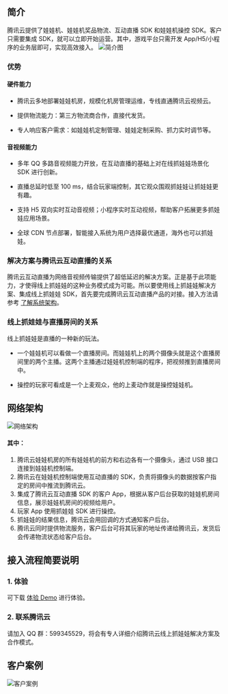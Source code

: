 ## 简介
腾讯云提供了娃娃机、娃娃机奖品物流、互动直播 SDK 和娃娃机操控 SDK。客户只需要集成 SDK，就可以立即开始运营。其中，游戏平台只需开发 App/H5/小程序的业务层即可，实现高效接入。
![简介图](//mc.qcloudimg.com/static/img/d6cf9914e64d55d1d10b9f22bcfab7d5/image.png)
### 优势
#### 硬件能力
- 腾讯云多地部署娃娃机房，规模化机房管理运维，专线直通腾讯云视频云。

- 提供物流能力：第三方物流商合作，直接代发货。

- 专人响应客户需求：如娃娃机定制管理、娃娃定制采购、抓力实时调节等。

#### 音视频能力
- 多年 QQ 多路音视频能力开放，在互动直播的基础上对在线抓娃娃场景化 SDK 进行创新。

- 直播总延时低至 100 ms，结合玩家端控制，其它观众围观抓娃娃让抓娃娃更有趣。

- 支持 H5 双向实时互动音视频；小程序实时互动视频，帮助客户拓展更多抓娃娃应用场景。

- 全球 CDN 节点部署，智能接入系统为用户选择最优通道，海外也可以抓娃娃。


### 解决方案与腾讯云互动直播的关系
腾讯云互动直播为网络音视频传输提供了超低延迟的解决方案。正是基于此项能力，才使得线上抓娃娃的这种业务模式成为可能。所以要使用线上抓娃娃解决方案、集成线上抓娃娃 SDK，首先要完成腾讯云互动直播产品的对接。接入方法请参考 [了解系统架构](/document/product/268/7540)。
### 线上抓娃娃与直播房间的关系
线上抓娃娃是直播的一种新的玩法。
- 一个娃娃机可以看做一个直播房间。而娃娃机上的两个摄像头就是这个直播房间里的两个主播。这两个主播通过娃娃机控制端的程序，把视频推到直播房间中。

- 操控的玩家可看成是一个上麦观众，他的上麦动作就是操控娃娃机。

## 网络架构
![网络架构](//mc.qcloudimg.com/static/img/f7d603117297cee21495e25fc4092004/image.png)
#### 其中：
1.	腾讯云娃娃机房的所有娃娃机的前方和右边各有一个摄像头，通过 USB 接口连接到娃娃机控制端。
2.	腾讯云在娃娃机控制端使用互动直播的 SDK，负责将摄像头的数据按客户指定的房间中推流到腾讯云。
3.	集成了腾讯云互动直播 SDK 的客户 App，根据从客户后台获取的娃娃机房间信息，展示娃娃机房间的视频给用户。
4.	玩家 App 使用抓娃娃 SDK 进行操控。
5.	抓娃娃的结果信息，腾讯云会用回调的方式通知客户后台。
6.	腾讯云同时提供物流服务，客户后台可将其玩家的地址传递给腾讯云，发货后会传递物流状态给客户后台。

## 接入流程简要说明
### 1. 体验
可下载 [体验 Demo](https://www.pgyer.com/txwawaji) 进行体验。
###  2. 联系腾讯云
请加入 QQ 群：599345529，将会有专人详细介绍腾讯云线上抓娃娃解决方案及合作模式。
## 客户案例
![客户案例](//mc.qcloudimg.com/static/img/d5d8b2ec6eb0c4fe2fd19c427cd2eff8/image.png)
